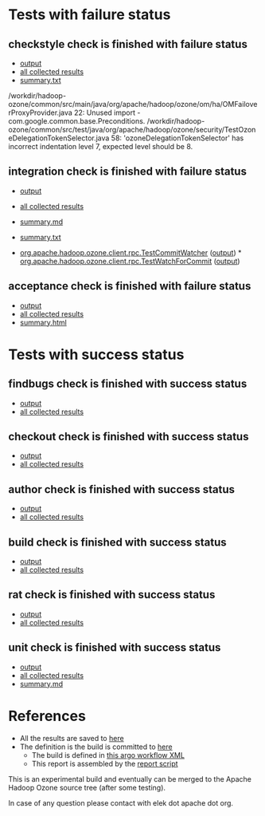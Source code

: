 # Tests with failure status

## checkstyle check is finished with failure status

   * [output](https://raw.githubusercontent.com/elek/ozone-ci/master/pr/pr-hdds-2018-mtlbb/checkstyle/output.log)
   * [all collected results](https://github.com/elek/ozone-ci/tree/master/pr/pr-hdds-2018-mtlbb/checkstyle)
   * [summary.txt](https://github.com/elek/ozone-ci/tree/master/pr/pr-hdds-2018-mtlbb/checkstyle/summary.txt)

/workdir/hadoop-ozone/common/src/main/java/org/apache/hadoop/ozone/om/ha/OMFailoverProxyProvider.java
 22: Unused import - com.google.common.base.Preconditions.
/workdir/hadoop-ozone/common/src/test/java/org/apache/hadoop/ozone/security/TestOzoneDelegationTokenSelector.java
 58: &apos;ozoneDelegationTokenSelector&apos; has incorrect indentation level 7, expected level should be 8.

## integration check is finished with failure status

   * [output](https://raw.githubusercontent.com/elek/ozone-ci/master/pr/pr-hdds-2018-mtlbb/integration/output.log)
   * [all collected results](https://github.com/elek/ozone-ci/tree/master/pr/pr-hdds-2018-mtlbb/integration)
   * [summary.md](https://github.com/elek/ozone-ci/tree/master/pr/pr-hdds-2018-mtlbb/integration/summary.md)
   * [summary.txt](https://github.com/elek/ozone-ci/tree/master/pr/pr-hdds-2018-mtlbb/integration/summary.txt)

 * [org.apache.hadoop.ozone.client.rpc.TestCommitWatcher](hadoop-ozone/integration-test/org.apache.hadoop.ozone.client.rpc.TestCommitWatcher.txt) ([output](hadoop-ozone/integration-test/org.apache.hadoop.ozone.client.rpc.TestCommitWatcher-output.txt/\n)) * [org.apache.hadoop.ozone.client.rpc.TestWatchForCommit](hadoop-ozone/integration-test/org.apache.hadoop.ozone.client.rpc.TestWatchForCommit.txt) ([output](hadoop-ozone/integration-test/org.apache.hadoop.ozone.client.rpc.TestWatchForCommit-output.txt/\n))


## acceptance check is finished with failure status

   * [output](https://raw.githubusercontent.com/elek/ozone-ci/master/pr/pr-hdds-2018-mtlbb/acceptance/output.log)
   * [all collected results](https://github.com/elek/ozone-ci/tree/master/pr/pr-hdds-2018-mtlbb/acceptance)
   * [summary.html](https://elek.github.io/ozone-ci/pr/pr-hdds-2018-mtlbb/acceptance/summary.html)



# Tests with success status

## findbugs check is finished with success status

   * [output](https://raw.githubusercontent.com/elek/ozone-ci/master/pr/pr-hdds-2018-mtlbb/findbugs/output.log)
   * [all collected results](https://github.com/elek/ozone-ci/tree/master/pr/pr-hdds-2018-mtlbb/findbugs)


## checkout check is finished with success status

   * [output](https://raw.githubusercontent.com/elek/ozone-ci/master/pr/pr-hdds-2018-mtlbb/checkout/output.log)
   * [all collected results](https://github.com/elek/ozone-ci/tree/master/pr/pr-hdds-2018-mtlbb/checkout)


## author check is finished with success status

   * [output](https://raw.githubusercontent.com/elek/ozone-ci/master/pr/pr-hdds-2018-mtlbb/author/output.log)
   * [all collected results](https://github.com/elek/ozone-ci/tree/master/pr/pr-hdds-2018-mtlbb/author)


## build check is finished with success status

   * [output](https://raw.githubusercontent.com/elek/ozone-ci/master/pr/pr-hdds-2018-mtlbb/build/output.log)
   * [all collected results](https://github.com/elek/ozone-ci/tree/master/pr/pr-hdds-2018-mtlbb/build)


## rat check is finished with success status

   * [output](https://raw.githubusercontent.com/elek/ozone-ci/master/pr/pr-hdds-2018-mtlbb/rat/output.log)
   * [all collected results](https://github.com/elek/ozone-ci/tree/master/pr/pr-hdds-2018-mtlbb/rat)


## unit check is finished with success status

   * [output](https://raw.githubusercontent.com/elek/ozone-ci/master/pr/pr-hdds-2018-mtlbb/unit/output.log)
   * [all collected results](https://github.com/elek/ozone-ci/tree/master/pr/pr-hdds-2018-mtlbb/unit)
   * [summary.md](https://github.com/elek/ozone-ci/tree/master/pr/pr-hdds-2018-mtlbb/unit/summary.md)






# References

 * All the results are saved to [here](https://github.com/elek/ozone-ci/tree/master/pr/pr-hdds-2018-mtlbb/)
 * The definition is the build is committed to [here](https://github.com/elek/argo-ozone)
    * The build is defined in [this argo workflow XML](https://github.com/elek/argo-ozone/blob/master/ozone-build.yaml)
    * This report is assembled by the [report script](https://github.com/elek/argo-ozone/blob/master/scripts/report.sh)

This is an experimental build and eventually can be merged to the Apache Hadoop Ozone source tree (after some testing).

In case of any question please contact with elek dot apache dot org.
